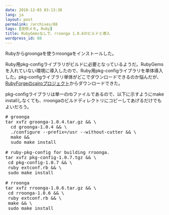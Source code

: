 ```yaml
---
date: 2010-12-03 03:13:38
lang: ja
layout: post
permalink: /archives/88
tags: [技術メモ, Ruby]
title: RubyGemsなしで、rroonga 1.0.6のビルドと導入
wordpress_id: 88
---
```

Rubyからgroongaを使うrroongaをインストールした。

Ruby用pkg-configライブラリがビルドに必要となっているようだ。RubyGemsを入れていない環境に導入したので、Ruby用pkg-configライブラリを単体導入した。pkg-configライブラリ単体がどこでダウンロードできるのか悩んだが、<a href="http://rubyforge.org/projects/cairo/">RubyForgeのcairoプロジェクト</a>からダウンロードできた。

pkg-configライブラリは単一のrbファイルであるので、以下に示すようにmake installしなくても、rroongaのビルドディレクトリにコピーしてあげるだけでもよいだろう。

<pre style="prettyprint lang-bash">
# groonga
tar xvfz groonga-1.0.4.tar.gz &amp;&amp; \
  cd groonga-1.0.4 &amp;&amp; \
  ./configure --prefix=/usr --without-cutter &amp;&amp; \
  make &amp;&amp;
  sudo make install

# ruby-pkg-config for building rroonga.
tar xvfz pkg-config-1.0.7.tgz &amp;&amp; \
 cd pkg-config-1.0.7 &amp;&amp; \
 ruby extconf.rb &amp;&amp; \
 sudo make install

# rroonga
tar xvfz rroonga-1.0.6.tar.gz &amp;&amp; \
 cd rroonga-1.0.6 &amp;&amp; \
 ruby extconf.rb &amp;&amp; \
 make &amp;&amp; \
 sudo make install
</pre>
